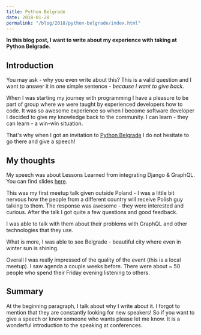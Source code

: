 ```yaml
---
title: Python Belgrade
date: 2018-01-28
permalink: "/blog/2018/python-belgrade/index.html"
---
```


**In this blog post, I want to write about my experience with taking at Python Belgrade.**

## Introduction

You may ask - why you even write about this? This is a valid question and I want to answer it in one
simple sentence - _because I want to give back_.

When I was starting my journey with programming I have a pleasure to be part of group where we were
taught by experienced developers how to code. It was so awesome experience so when I become software
developer I decided to give my knowledge back to the community. I can learn - they can learn - a win-win
situation.

That's why when I got an invitation to [Python Belgrade](http://pythonbelgrade.com/) I do not hesitate
to go there and give a speech!

## My thoughts

My speech was about Lessons Learned from integrating Django & GraphQL. You can find slides
[here](https://speakerdeck.com/krzysztofzuraw/lessons-learned-from-integrating-django-and-graphql).

This was my first meetup talk given outside Poland - I was a little bit nervous how the people from
a different country will receive Polish guy talking to them. The response was awesome - they were interested
and curious. After the talk I got quite a few questions and good feedback.

I was able to talk with them about their problems with GraphQL and other technologies that they use.

What is more, I was able to see Belgrade - beautiful city where even in winter sun is shining.

Overall I was really impressed of the quality of the event (this is a local meetup). I saw agenda
a couple weeks before. There were about ~ 50 people who spend their Friday evening listening to others.

## Summary

At the beginning paragraph, I talk about why I write about it. I forgot to mention that they are
constantly looking for new speakers! So if you want to give a speech or know someone who wants please
let me know. It is a wonderful introduction to the speaking at conferences.
